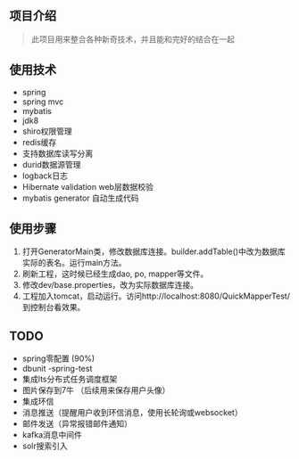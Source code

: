## 项目介绍
> 此项目用来整合各种新奇技术，并且能和完好的结合在一起
	
## 使用技术
- spring
- spring mvc
- mybatis
- jdk8
- shiro权限管理
- redis缓存
- 支持数据库读写分离
- durid数据源管理
- logback日志
- Hibernate validation web层数据校验
- mybatis generator 自动生成代码

## 使用步骤
1. 打开GeneratorMain类，修改数据库连接。builder.addTable()中改为数据库实际的表名。运行main方法。
2. 刷新工程，这时候已经生成dao, po, mapper等文件。
3. 修改dev/base.properties，改为实际数据库连接。
4. 工程加入tomcat，启动运行。访问http://localhost:8080/QuickMapperTest/ 到控制台看效果。

## TODO
- spring零配置 (90%)
- dbunit -spring-test
- 集成lts分布式任务调度框架
- 图片保存到7牛 （后续用来保存用户头像）
- 集成环信
- 消息推送（提醒用户收到环信消息，使用长轮询或websocket）
- 邮件发送（异常报错邮件通知）
- kafka消息中间件
- solr搜索引入
